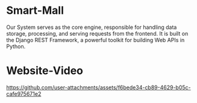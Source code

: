 # Smart-Mall
Our System serves as the core engine, responsible for handling data storage, processing, and serving requests from the frontend. It is built on the Django REST Framework, a powerful toolkit for building Web APIs in Python.

# Website-Video
https://github.com/user-attachments/assets/f6bede34-cb89-4629-b05c-cafe975671e2

